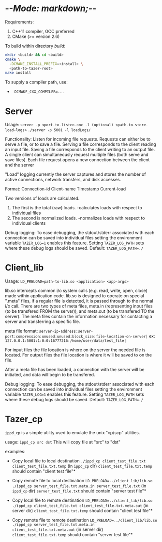-*-Mode: markdown;-*-
=============================================================================

Requirements:
  1. C++11 compiler, GCC preferred
  2. CMake (>= version 2.6)

To build within directory _build_:
  ```sh
  mkdir <build> && cd <build>
  cmake \
    -DCMAKE_INSTALL_PREFIX=<install> \
    <path-to-tazer-root>
  make install
  ```

To supply a compiler path, use:
- `-DCMAKE_CXX_COMPILER=...`


Server
=============================================================================

Usage: `server -p <port-to-listen-on> -l (optional) <path-to-store-load-logs>`
  `./server -p 5001 -l loadLogs/`

Functionality: Listen for incoming file requests. Requests can either be to 
serve a file, or to save a file. Serving a file corresponds to the client 
reading an input file. Saving a file corresponds to the client writing to an 
output file. A single client can simultaneously request multiple files (both 
serve and save files). Each file request opens a new connection between the 
client and the server

"Load" logging currently the server captures and stores the number of active 
connections, network transfers, and disk accesses.

Format:
  Connection-id Client-name Timestamp Current-load

Two versions of loads are calculated.
1. The first is the total (raw) loads.
   -calculates loads with respect to individual files
2. The second is normalized loads.
   -normalizes loads with respect to individual clients

Debug logging:
To ease debugging, the stdout/stderr associated with each connection
can be saved into individual files setting the environment variable
`TAZER_LOG=1` enables this feature. Setting `TAZER_LOG_PATH` sets where
these debug logs should be saved.
Default: `TAZER_LOG_PATH=./`


Client_lib
=============================================================================

Usage: `LD_PRELOAD=path-to-lib.so <application> <app-args>`

lib.so intercepts common i/o system calls (e.g. read, write, open, close) made 
within application code. lib.so is designed to operate on special ".meta" files,
if a regular file is detected, it is passed through to the normal i/o call. 
There are two types of meta files, meta.in (representing input files (to be 
transfered FROM the server)), and meta.out (to be transfered TO the server). The
meta files contain the information necessary for contacting a server and 
transferring a specific file.

meta file format:
    `server-ip-address:server-port:compression:unused:unused:block_size:file-location-on-server|`
ex:
    `127.0.0.1:5001:1:0:0:16777216:/home/user/data/test_file|`

For input files the file location is where on the server the needed file is located.
For output files the file location is where it will be saved to on the file.

After a meta file has been loaded, a connection with the server will be 
initiated, and data will begin to be transfered.

Debug logging:
To ease debugging, the stdout/stderr associated with each connection
can be saved into individual files setting the environment variable
`TAZER_LOG=1` enables this feature. Setting `TAZER_LOG_PATH` sets where
these debug logs should be saved.
Default: `TAZER_LOG_PATH=./`


Tazer_cp
=============================================================================

`ippd_cp` is a simple utility used to emulate the unix "cp/scp" utilities.

usage: `ippd_cp src dst`
This will copy file at "src" to "dst"

examples:
* Copy local file to local destination
  `./ippd_cp client_test_file.txt client_test_file.txt.temp`
  (in `ippd_cp` dir) `client_test_file.txt.temp` should contain "client test file"*

* Copy remote file to local destination
  `LD_PRELOAD=../client_lib/lib.so ./ippd_cp server_test_file.txt.meta.in server_test_file.txt`
  (in `ippd_cp` dir) `server_test_file.txt` should contain "server test file"*

* Copy local file to remote destination
  `LD_PRELOAD=../client_lib/lib.so ./ippd_cp client_test_file.txt client_test_file.txt.meta.out`
  (in server dir) `client_test_file.txt.temp` should contain "client test file"*

* Copy remote file to remote destination
  `LD_PRELOAD=../client_lib/lib.so ./ippd_cp server_test_file.txt.meta.in client_test_file.txt.meta.out`
  (in server dir) `client_test_file.txt.temp` should contain "server test file"*


